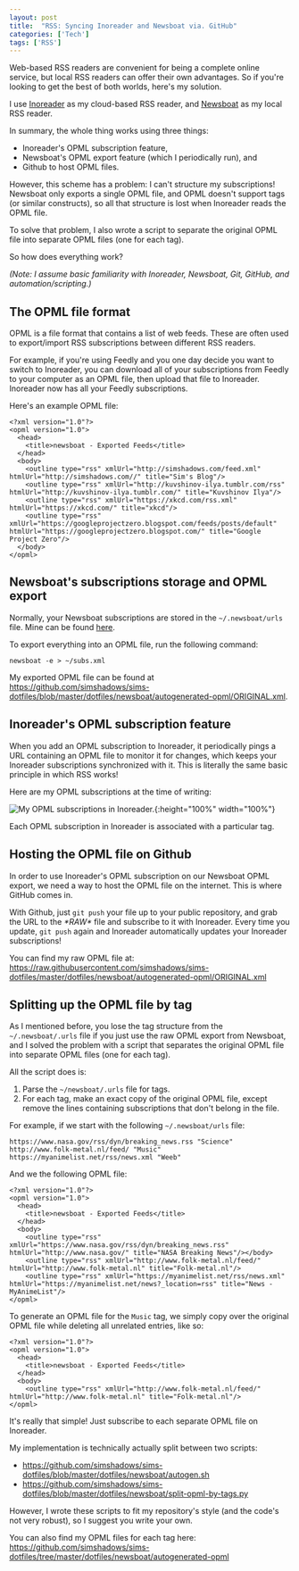 ```yaml
---
layout: post
title:  "RSS: Syncing Inoreader and Newsboat via. GitHub"
categories: ['Tech']
tags: ['RSS']
---
```


Web-based RSS readers are convenient for being a complete online service, but local RSS readers can offer their own advantages. So if you're looking to get the best of both worlds, here's my solution.

I use [Inoreader](https://www.inoreader.com/) as my cloud-based RSS reader, and [Newsboat](https://github.com/newsboat/newsboat) as my local RSS reader.

In summary, the whole thing works using three things:

- Inoreader's OPML subscription feature,
- Newsboat's OPML export feature (which I periodically run), and
- Github to host OPML files.

However, this scheme has a problem: I can't structure my subscriptions! Newsboat only exports a single OPML file, and OPML doesn't support tags (or similar constructs), so all that structure is lost when Inoreader reads the OPML file.

To solve that problem, I also wrote a script to separate the original OPML file into separate OPML files (one for each tag).

So how does everything work?

*(Note: I assume basic familiarity with Inoreader, Newsboat, Git, GitHub, and automation/scripting.)*

## The OPML file format

OPML is a file format that contains a list of web feeds. These are often used to export/import RSS subscriptions between different RSS readers.

For example, if you're using Feedly and you one day decide you want to switch to Inoreader, you can download all of your subscriptions from Feedly to your computer as an OPML file, then upload that file to Inoreader. Inoreader now has all your Feedly subscriptions.

Here's an example OPML file:

```
<?xml version="1.0"?>
<opml version="1.0">
  <head>
    <title>newsboat - Exported Feeds</title>
  </head>
  <body>
    <outline type="rss" xmlUrl="http://simshadows.com/feed.xml" htmlUrl="http://simshadows.com//" title="Sim's Blog"/>
    <outline type="rss" xmlUrl="http://kuvshinov-ilya.tumblr.com/rss" htmlUrl="http://kuvshinov-ilya.tumblr.com/" title="Kuvshinov Ilya"/>
    <outline type="rss" xmlUrl="https://xkcd.com/rss.xml" htmlUrl="https://xkcd.com/" title="xkcd"/>
    <outline type="rss" xmlUrl="https://googleprojectzero.blogspot.com/feeds/posts/default" htmlUrl="https://googleprojectzero.blogspot.com/" title="Google Project Zero"/>
  </body>
</opml>
```

## Newsboat's subscriptions storage and OPML export

Normally, your Newsboat subscriptions are stored in the `~/.newsboat/urls` file. Mine can be found [here](https://github.com/simshadows/sims-dotfiles/blob/master/dotfiles/newsboat/.newsboat/urls).

To export everything into an OPML file, run the following command:

```
newsboat -e > ~/subs.xml
```

My exported OPML file can be found at <https://github.com/simshadows/sims-dotfiles/blob/master/dotfiles/newsboat/autogenerated-opml/ORIGINAL.xml>.

## Inoreader's OPML subscription feature

When you add an OPML subscription to Inoreader, it periodically pings a URL containing an OPML file to monitor it for changes, which keeps your Inoreader subscriptions synchronized with it. This is literally the same basic principle in which RSS works!

Here are my OPML subscriptions at the time of writing:

![My OPML subscriptions in Inoreader.](/images/posts/2018-04-25-01-img1-inoreader-opml-subs.png){:height="100%" width="100%"}

Each OPML subscription in Inoreader is associated with a particular tag.

## Hosting the OPML file on Github

In order to use Inoreader's OPML subscription on our Newsboat OPML export, we need a way to host the OPML file on the internet. This is where GitHub comes in.

With Github, just `git push` your file up to your public repository, and grab the URL to the _\*RAW\*_ file and subscribe to it with Inoreader. Every time you update, `git push` again and Inoreader automatically updates your Inoreader subscriptions!

You can find my raw OPML file at: <https://raw.githubusercontent.com/simshadows/sims-dotfiles/master/dotfiles/newsboat/autogenerated-opml/ORIGINAL.xml>

## Splitting up the OPML file by tag

As I mentioned before, you lose the tag structure from the `~/.newsboat/.urls` file if you just use the raw OPML export from Newsboat, and I solved the problem with a script that separates the original OPML file into separate OPML files (one for each tag).

All the script does is:

1. Parse the `~/newsboat/.urls` file for tags.
2. For each tag, make an exact copy of the original OPML file, except remove the lines containing subscriptions that don't belong in the file.

For example, if we start with the following `~/.newsboat/urls` file:

```
https://www.nasa.gov/rss/dyn/breaking_news.rss "Science"
http://www.folk-metal.nl/feed/ "Music"
https://myanimelist.net/rss/news.xml "Weeb"
```

And we the following OPML file:

```
<?xml version="1.0"?>
<opml version="1.0">
  <head>
    <title>newsboat - Exported Feeds</title>
  </head>
  <body>
    <outline type="rss" xmlUrl="https://www.nasa.gov/rss/dyn/breaking_news.rss" htmlUrl="http://www.nasa.gov/" title="NASA Breaking News"/></body>
    <outline type="rss" xmlUrl="http://www.folk-metal.nl/feed/" htmlUrl="http://www.folk-metal.nl" title="Folk-metal.nl"/> 
    <outline type="rss" xmlUrl="https://myanimelist.net/rss/news.xml" htmlUrl="https://myanimelist.net/news?_location=rss" title="News - MyAnimeList"/>
</opml>
```

To generate an OPML file for the `Music` tag, we simply copy over the original OPML file while deleting all unrelated entries, like so:

```
<?xml version="1.0"?>
<opml version="1.0">
  <head>
    <title>newsboat - Exported Feeds</title>
  </head>
  <body>
    <outline type="rss" xmlUrl="http://www.folk-metal.nl/feed/" htmlUrl="http://www.folk-metal.nl" title="Folk-metal.nl"/> 
</opml>
```

It's really that simple! Just subscribe to each separate OPML file on Inoreader.

My implementation is technically actually split between two scripts:

- <https://github.com/simshadows/sims-dotfiles/blob/master/dotfiles/newsboat/autogen.sh>
- <https://github.com/simshadows/sims-dotfiles/blob/master/dotfiles/newsboat/split-opml-by-tags.py>

However, I wrote these scripts to fit my repository's style (and the code's not very robust), so I suggest you write your own.

You can also find my OPML files for each tag here: <https://github.com/simshadows/sims-dotfiles/tree/master/dotfiles/newsboat/autogenerated-opml>

